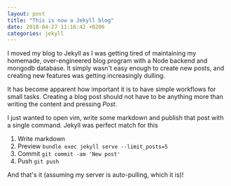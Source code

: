 ```yaml
---
layout: post
title: "This is now a Jekyll blog"
date: 2018-04-27 11:16:42 +0200
categories: jekyll
---
```


I moved my blog to Jekyll as I was getting tired of maintaining my homemade, over-engineered
blog program with a Node backend and mongodb database. It simply wasn't easy enough to create
new posts, and creating new features was getting increasingly dulling.

It has become apparent how important it is to have simple workflows for small tasks. Creating
a blog post should not have to be anything more than writing the content and pressing *Post*.

I just wanted to open vim, write some markdown and publish that post with a single command.
Jekyll was perfect match for this

  1. Write markdown
  2. Preview `bundle exec jekyll serve --limit_posts=5`
  2. Commit `git commit -am 'New post'`
  3. Push `git push`

And that's it (assuming my server is auto-pulling, which it is)!
